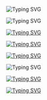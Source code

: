 ![Typing SVG](https://readme-typing-svg.demolab.com?font=Fira+Code&size=35&duration=1500&pause=500&color=08FF68&width=435&lines=%3E%F0%9F%91%8BHello%2C+I'm+Pr_;%3ERussian+developer;from+St.Petersburg_;%3EProgramming+starts;on+September+30%2C+2023;%3EMy+skills%3A_;%3EJava%3A_;%3EJava+libraries_;%3Rust%3A;%3EBevy_;%3EPython%3A;%3EPython+libraries_;%3EPytelegrambotapi_;%3EFlask_;%3EWeb%3A_;%3EHTML_;%3ECSS_;%3ESQL%2FDBMS%3A_;%3ESQL_;%3ESQLITE_;%3EMicrosoft+Access_;%3EMy+teams%3A_;Lobotomy+Corporation;%3EMy+projects+and+;links+are+below_)

![Typing SVG](https://readme-typing-svg.demolab.com?font=Fira+Code&size=35&duration=1500&pause=45000&color=FFFFFF&width=435&lines=My+links%3A)

[![Typing SVG](https://readme-typing-svg.demolab.com?font=Fira+Code&size=35&duration=1500&pause=45000&color=27a7e7&width=435&lines=telegram)](https://t.me/pr_cmc)

[![Typing SVG](https://readme-typing-svg.demolab.com?font=Fira+Code&size=35&duration=1500&pause=45000&color=4d7198&width=435&lines=vk)](https://vk.com/pr_cmc)

[![Typing SVG](https://readme-typing-svg.demolab.com?font=Fira+Code&size=35&duration=1500&pause=45000&color=5865F2&width=435&lines=discord)](https://discord.com/users/1161671240277311580)

![Typing SVG](https://readme-typing-svg.demolab.com?font=Fira+Code&size=35&duration=1500&pause=45000&color=0076FF&width=435&lines=My+projects%3A)

[![Typing SVG](https://readme-typing-svg.demolab.com?font=Fira+Code&size=35&duration=1500&pause=45000&color=FFC23C&width=435&lines=SDF-Mini)](https://github.com/lobotomy-corp/sdf-mini)

[![Typing SVG](https://readme-typing-svg.demolab.com?font=Fira+Code&size=35&duration=1500&pause=45000&color=FFC23C&width=435&lines=Scripts)](https://github.com/pr-cmc/scripts)
